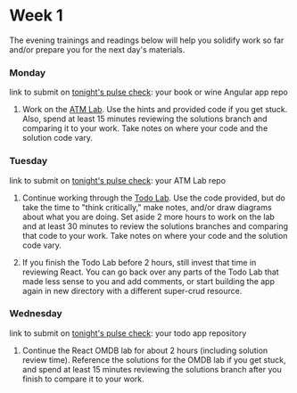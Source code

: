# Week 1

The evening trainings and readings below will help you solidify work so far and/or prepare you for the next day's materials.



### Monday

link to submit on [tonight's pulse check](https://docs.google.com/forms/d/e/1FAIpQLScicQdZtf2JLFw4O-u618YhNeaJ7sJXVN36ybzO7pnaV359QA/viewform?usp=sf_link): your book or wine Angular app repo

1. Work on the [ATM Lab](https://github.com/sf-wdi-37/atm-react). Use the hints and provided code if you get stuck. Also, spend at least 15 minutes reviewing the solutions branch and comparing it to your work. Take notes on where your code and the solution code vary.



### Tuesday

link to submit on [tonight's pulse check](https://docs.google.com/forms/d/e/1FAIpQLScicQdZtf2JLFw4O-u618YhNeaJ7sJXVN36ybzO7pnaV359QA/viewform?usp=sf_link): your ATM Lab repo


1. Continue working through the [Todo Lab](https://github.com/sf-wdi-37/react-todo-walkthrough-jquery). Use the code provided, but do take the time to "think critically," make notes, and/or draw diagrams about what you are doing.  Set aside 2 more hours to work on the lab and at least 30 minutes to review the solutions branches and comparing that code to your work. Take notes on where your code and the solution code vary.  

2. If you finish the Todo Lab before 2 hours, still invest that time in reviewing React. You can go back over any parts of the Todo Lab that made less sense to you and add comments, or start building the app again in new directory with a different super-crud resource. 



### Wednesday

link to submit on [tonight's pulse check](https://docs.google.com/forms/d/e/1FAIpQLScicQdZtf2JLFw4O-u618YhNeaJ7sJXVN36ybzO7pnaV359QA/viewform?usp=sf_link): your todo app repository

1. Continue the React OMDB lab for about 2 hours (including solution review time). Reference the solutions for the OMDB lab if you get stuck, and spend at least 15 minutes reviewing the solutions branch after you finish to compare it to your work.


<!--

### Thursday

link to submit on [tonight's pulse check](https://docs.google.com/forms/d/e/1FAIpQLScicQdZtf2JLFw4O-u618YhNeaJ7sJXVN36ybzO7pnaV359QA/viewform?usp=sf_link): none


### Weekend

link to submit on [tonight's pulse check](https://docs.google.com/forms/d/e/1FAIpQLScicQdZtf2JLFw4O-u618YhNeaJ7sJXVN36ybzO7pnaV359QA/viewform?usp=sf_link): none


-->
